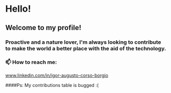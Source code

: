# Hello!

## Welcome to my profile!

### Proactive and a nature lover, I'm always looking to contribute to make the world a better place with the aid of the technology.


### 📫 How to reach me: 

www.linkedin.com/in/igor-augusto-corso-borgio

####Ps: My contributions table is bugged :(





